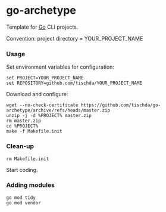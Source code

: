 ﻿# go-archetype

Template for [Go](https://www.golang.org) CLI projects.

Convention: project directory = YOUR_PROJECT_NAME

### Usage

Set environment variables for configuration:
~~~
set PROJECT=YOUR_PROJECT_NAME
set REPOSITORY=github.com/tischda/YOUR_PROJECT_NAME
~~~

Download and configure:
~~~
wget --no-check-certificate https://github.com/tischda/go-archetype/archive/refs/heads/master.zip
unzip -j -d %PROJECT% master.zip
rm master.zip
cd %PROJECT%
make -f Makefile.init
~~~

### Clean-up

~~~
rm Makefile.init
~~~

Start coding.

### Adding modules

~~~
go mod tidy
go mod vendor
~~~
